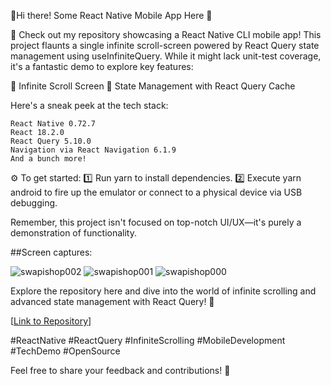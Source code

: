 🚀Hi there! Some React Native Mobile App Here 🚀

📁 Check out my repository showcasing a React Native CLI mobile app! This project flaunts a single infinite scroll-screen powered by React Query state management using useInfiniteQuery. While it might lack unit-test coverage, it's a fantastic demo to explore key features:

🔄 Infinite Scroll Screen
🧠 State Management with React Query Cache

Here's a sneak peek at the tech stack:

    React Native 0.72.7
    React 18.2.0
    React Query 5.10.0
    Navigation via React Navigation 6.1.9
    And a bunch more!

⚙️ To get started:
1️⃣ Run yarn to install dependencies.
2️⃣ Execute yarn android to fire up the emulator or connect to a physical device via USB debugging.

Remember, this project isn't focused on top-notch UI/UX—it's purely a demonstration of functionality.

##Screen captures:

![swapishop002](https://github.com/juanIgnacioEchaide/swapishop/assets/43832189/3949cb2a-08ed-4494-9b87-06c0c5b988a6)
![swapishop001](https://github.com/juanIgnacioEchaide/swapishop/assets/43832189/bce3067b-21e8-4616-8669-d68555683505)
![swapishop000](https://github.com/juanIgnacioEchaide/swapishop/assets/43832189/1c860b24-8ba8-49a7-8b73-129e287f6515)

Explore the repository here and dive into the world of infinite scrolling and advanced state management with React Query! 🌟

[[Link to Repository](https://github.com/juanIgnacioEchaide/swapishop/)]

#ReactNative #ReactQuery #InfiniteScrolling #MobileDevelopment #TechDemo #OpenSource

Feel free to share your feedback and contributions! 🚀
